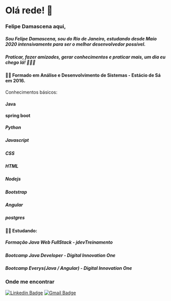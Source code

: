 # Olá rede! 👋
### Felipe Damascena aqui,
##### Sou Felipe Damascena, sou do Rio de Janeiro, estudando desde Maio 2020 intensivamente para ser o melhor desenvolvedor possível.
##### Praticar, fazer amizades, gerar conhecimentos e praticar mais, um dia eu chego lá! 🚀🚀🚀   

#### 👨‍🎓 Formado em Análise e Desenvolvimento de Sistemas - Estácio de Sá em 2016.

Conhecimentos básicos:
#### Java
#### spring boot

##### Python
##### Javascript
##### CSS
##### HTML
##### Nodejs
##### Bootstrap
##### Angular
##### postgres


#### 👨‍💻 Estudando:  
##### Formação Java Web FullStack - jdevTreinamento
##### Bootcamp Java Developer - Digital Innovation One
##### Bootcamp Everys(Java / Angular) - Digital Innovation One

### Onde me encontrar

[![Linkedin Badge](https://img.shields.io/badge/-Linkedin-blue?style=flat-square&logo=Linkedin&logoColor=white&link=https://www.linkedin.com/in/felipe-damascena/)](https://www.linkedin.com/in/felipe-damascena-1b86355b/)
[![Gmail Badge](https://img.shields.io/badge/-Gmail-c14438?style=flat-square&logo=Gmail&logoColor=white&link=mailto:jfdamascena@gmail.com)](mailto:jfdamascena@gmail.com)

